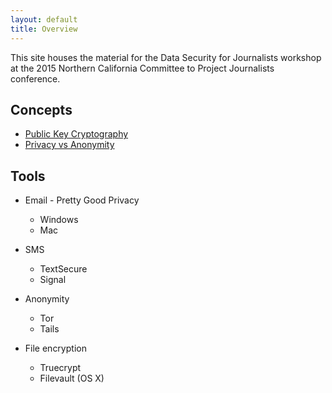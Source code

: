 ```yaml
---
layout: default
title: Overview
---
```


This site houses the material for the Data Security for Journalists workshop at the 2015 Northern California Committee to Project Journalists conference.

## Concepts
  * [Public Key Cryptography](/overview/public-key-cryptography.html)
  * [Privacy vs Anonymity](/overview/privacy-vs-anonymity.html)

## Tools

  * Email - Pretty Good Privacy
    * Windows
    * Mac

  * SMS
    * TextSecure
    * Signal


  * Anonymity
    * Tor
    * Tails

  * File encryption
    * Truecrypt
    * Filevault (OS X)
